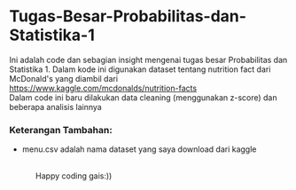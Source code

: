 # Tugas-Besar-Probabilitas-dan-Statistika-1
Ini adalah code dan sebagian insight mengenai tugas besar Probabilitas dan Statistika 1. Dalam kode ini digunakan dataset tentang nutrition fact dari McDonald's yang diambil dari https://www.kaggle.com/mcdonalds/nutrition-facts <br>
Dalam code ini baru dilakukan data cleaning (menggunakan z-score) dan beberapa analisis lainnya <br>

<h3> Keterangan Tambahan: </h3>
<ul> 
  <li> menu.csv adalah nama dataset yang saya download dari kaggle </li>
<ul>

<br>
Happy coding gais:))
